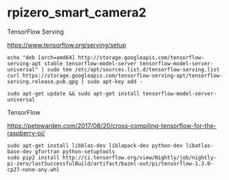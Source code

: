 # rpizero_smart_camera2

TensorFlow Serving

https://www.tensorflow.org/serving/setup

```
echo "deb [arch=amd64] http://storage.googleapis.com/tensorflow-serving-apt stable tensorflow-model-server tensorflow-model-server-universal" | sudo tee /etc/apt/sources.list.d/tensorflow-serving.list
curl https://storage.googleapis.com/tensorflow-serving-apt/tensorflow-serving.release.pub.gpg | sudo apt-key add -

sudo apt-get update && sudo apt-get install tensorflow-model-server-universal
```

TensorFlow

https://petewarden.com/2017/08/20/cross-compiling-tensorflow-for-the-raspberry-pi/

```
sudo apt-get install libblas-dev liblapack-dev python-dev libatlas-base-dev gfortran python-setuptools
sudo pip2 install http://ci.tensorflow.org/view/Nightly/job/nightly-pi-zero/lastSuccessfulBuild/artifact/bazel-out/pi/tensorflow-1.3.0-cp27-none-any.whl
```
